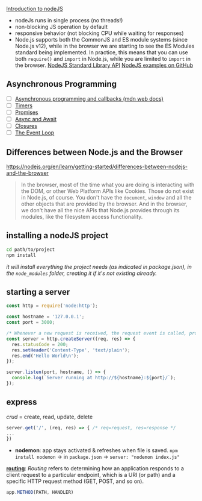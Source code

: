 [Introduction to nodeJS](https://nodejs.org/en/learn/getting-started/introduction-to-nodejs)
- nodeJs runs in single process (no threads!)
- non-blocking JS operation by default
- responsive behavior (not blocking CPU while waiting for responses)
- Node.js supports both the CommonJS and ES module systems (since Node.js v12), while in the browser we are starting to see the ES Modules standard being implemented. In practice, this means that you can use both `require()` and `import` in Node.js, while you are limited to `import` in the browser.
[NodeJS Standard Library API](https://nodejs.org/api/)
[NodeJS examples on GitHub](https://github.com/nodejs/examples)

## Asynchronous Programming

- [ ] [Asynchronous programming and callbacks (mdn web docs)](https://developer.mozilla.org/en-US/docs/Learn/JavaScript/Asynchronous/Introducing)
- [ ] [Timers](https://developer.mozilla.org/en-US/docs/Web/API/setTimeout)
- [ ] [Promises](https://developer.mozilla.org/en-US/docs/Web/JavaScript/Guide/Using_promises)
- [ ] [Async and Await](https://developer.mozilla.org/en-US/docs/Web/JavaScript/Reference/Statements/async_function)
- [ ] [Closures](https://developer.mozilla.org/en-US/docs/Web/JavaScript/Closures)
- [ ] [The Event Loop](https://developer.mozilla.org/en-US/docs/Web/JavaScript/EventLoop)

## Differences between Node.js and the Browser

https://nodejs.org/en/learn/getting-started/differences-between-nodejs-and-the-browser

> In the browser, most of the time what you are doing is interacting with the DOM, or other Web Platform APIs like Cookies. Those do not exist in Node.js, of course. You don't have the `document`, `window` and all the other objects that are provided by the browser. And in the browser, we don't have all the nice APIs that Node.js provides through its modules, like the filesystem access functionality.

## installing a nodeJS project

``` bash
cd path/to/project
npm install
```
*it will install everything the project needs (as indicated in package.json), in the `node_modules` folder, creating it if it's not existing already.*
## starting a server
``` JavaScript
const http = require('node:http');

const hostname = '127.0.0.1';
const port = 3000;

/* Whenever a new request is received, the request event is called, providing two objects: a request (an http.IncomingMessage object) and a response (an http.ServerResponse object). In this simple example, the request object is not used, but you could access the request headers and request data. */
const server = http.createServer((req, res) => {
  res.statusCode = 200;
  res.setHeader('Content-Type', 'text/plain');
  res.end('Hello World\n');
});

server.listen(port, hostname, () => {
  console.log(`Server running at http://${hostname}:${port}/`);
});
```

## express

*crud* = create, read, update, delete

``` javascript
server.get('/', (req, res) => { /* req=request, res=response */
...
})
```

- **nodemon**: app stays activated & refreshes when file is saved.
`npm install nodemon`
→ in `package.json` → `server: "nodemon index.js"`

**[routing](https://expressjs.com/en/starter/basic-routing.html)**:
_Routing_ refers to determining how an application responds to a client request to a particular endpoint, which is a URI (or path) and a specific HTTP request method (GET, POST, and so on).
```javascript
app.METHOD(PATH, HANDLER)
```

